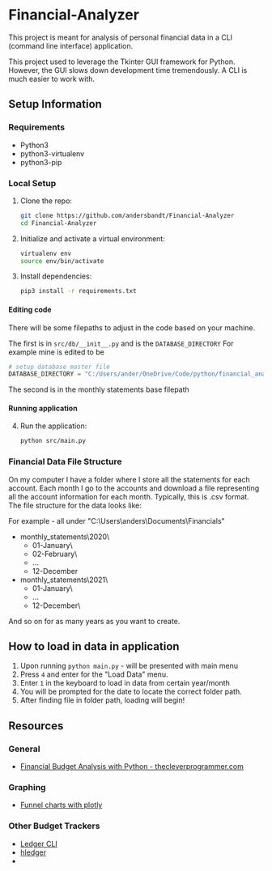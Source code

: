 # Financial-Analyzer
This project is meant for analysis of personal financial data in a CLI (command line interface) application.

This project used to leverage the Tkinter GUI framework for Python. However, the GUI slows down development time tremendously. A CLI is much easier to work with.


## Setup Information

### Requirements
- Python3
- python3-virtualenv
- python3-pip

### Local Setup
1. Clone the repo:
    ```bash
    git clone https://github.com/andersbandt/Financial-Analyzer
    cd Financial-Analyzer
    ```
2. Initialize and activate a virtual environment:
    ```bash
    virtualenv env
    source env/bin/activate
    ```

3. Install dependencies:
    ```bash
    pip3 install -r requirements.txt
    ```

#### Editing code 

There will be some filepaths to adjust in the code based on your machine.

The first is in `src/db/__init__.py` and is the `DATABASE_DIRECTORY`
For example mine is edited to be 

```python
# setup database master file
DATABASE_DIRECTORY = "C:/Users/ander/OneDrive/Code/python/financial_analyzer_CLI/src/db/financials.db" # tag:hardcode
```

The second is in the monthly statements base filepath

#### Running application

4. Run the application:
    ```bash
    python src/main.py
    ```
    
### Financial Data File Structure

On my computer I have a folder where I store all the statements for each account. Each month
I go to the accounts and download a file representing all the account information for each
month. Typically, this is .csv format. The file structure for the data looks like:

For example - all under "C:\Users\anders\Documents\Financials\"

- monthly_statements\2020\
    - 01-January\
    - 02-February\
    - ...
    - 12-December
- monthly_statements\2021\
    - 01-January\
    - ...
    - 12-December\

And so on for as many years as you want to create.


## How to load in data in application

1.	Upon running `python main.py` - will be presented with main menu
2.	Press `4` and enter for the "Load Data" menu.
3.	Enter `1` in the keyboard to load in data from certain year/month
4.	You will be prompted for the date to locate the correct folder path.
5.	After finding file in folder path, loading will begin!


## Resources

### General
- [Financial Budget Analysis with Python - thecleverprogrammer.com](https://thecleverprogrammer.com/2021/04/05/financial-budget-analysis-with-python/)

### Graphing
- [Funnel charts with plotly](https://plotly.com/python/funnel-charts/)

### Other Budget Trackers
- [Ledger CLI](https://www.ledger-cli.org/)
- [hledger](https://hledger.org/)
- 



